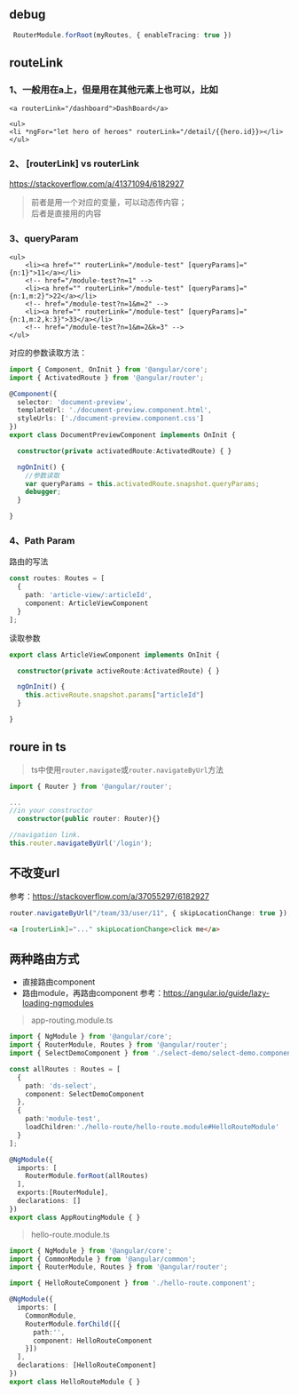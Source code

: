## debug
```ts
 RouterModule.forRoot(myRoutes, { enableTracing: true })
```

## routeLink

### 1、一般用在a上，但是用在其他元素上也可以，比如
```
<a routerLink="/dashboard">DashBoard</a>
```

```
<ul>
<li *ngFor="let hero of heroes" routerLink="/detail/{{hero.id}}></li>
</ul>
```

### 2、 [routerLink] vs routerLink
https://stackoverflow.com/a/41371094/6182927
> 前者是用一个对应的变量，可以动态传内容；  
> 后者是直接用的内容

### 3、queryParam

```
<ul>
    <li><a href="" routerLink="/module-test" [queryParams]="{n:1}">11</a></li>
    <!-- href="/module-test?n=1" -->
    <li><a href="" routerLink="/module-test" [queryParams]="{n:1,m:2}">22</a></li>
    <!-- href="/module-test?n=1&m=2" -->
    <li><a href="" routerLink="/module-test" [queryParams]="{n:1,m:2,k:3}">33</a></li>
    <!-- href="/module-test?n=1&m=2&k=3" -->
</ul>
```

对应的参数读取方法：
```ts
import { Component, OnInit } from '@angular/core';
import { ActivatedRoute } from '@angular/router';

@Component({
  selector: 'document-preview',
  templateUrl: './document-preview.component.html',
  styleUrls: ['./document-preview.component.css']
})
export class DocumentPreviewComponent implements OnInit {

  constructor(private activatedRoute:ActivatedRoute) { }

  ngOnInit() {
    //参数读取
    var queryParams = this.activatedRoute.snapshot.queryParams;
    debugger;
  }

}
```

### 4、Path Param

路由的写法
```ts
const routes: Routes = [
  {
    path: 'article-view/:articleId',
    component: ArticleViewComponent
  }
];
```

读取参数
```ts
export class ArticleViewComponent implements OnInit {

  constructor(private activeRoute:ActivatedRoute) { }

  ngOnInit() {
    this.activeRoute.snapshot.params["articleId"]
  }

}
```



## roure in ts

> ts中使用`router.navigate`或`router.navigateByUrl`方法
```ts
import { Router } from '@angular/router';

...
//in your constructor
  constructor(public router: Router){}

//navigation link.
this.router.navigateByUrl('/login');
```

## 不改变url
参考：https://stackoverflow.com/a/37055297/6182927
```ts
router.navigateByUrl("/team/33/user/11", { skipLocationChange: true });
```

```html
<a [routerLink]="..." skipLocationChange>click me</a>
```

## 两种路由方式

- 直接路由component
- 路由module，再路由component
参考：https://angular.io/guide/lazy-loading-ngmodules

> app-routing.module.ts
```ts
import { NgModule } from '@angular/core';
import { RouterModule, Routes } from '@angular/router';
import { SelectDemoComponent } from './select-demo/select-demo.component';

const allRoutes : Routes = [
  {
    path: 'ds-select',
    component: SelectDemoComponent
  },
  {
    path:'module-test',
    loadChildren:'./hello-route/hello-route.module#HelloRouteModule'
  }
];

@NgModule({
  imports: [
    RouterModule.forRoot(allRoutes)
  ],
  exports:[RouterModule],
  declarations: []
})
export class AppRoutingModule { }
```

> hello-route.module.ts
```ts
import { NgModule } from '@angular/core';
import { CommonModule } from '@angular/common';
import { RouterModule, Routes } from '@angular/router';

import { HelloRouteComponent } from './hello-route.component';

@NgModule({
  imports: [
    CommonModule,
    RouterModule.forChild([{
      path:'',
      component: HelloRouteComponent
    }])
  ],
  declarations: [HelloRouteComponent]
})
export class HelloRouteModule { }
```

